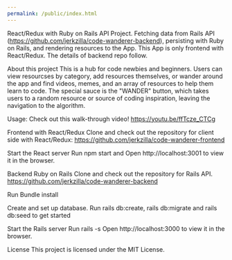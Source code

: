 ```yaml
---
permalink: /public/index.html
---
```


React/Redux with Ruby on Rails API Project. Fetching data from Rails API (https://github.com/jerkzilla/code-wanderer-backend), persisting with Ruby on Rails, and rendering resources to the App. This App is only frontend with React/Redux. The details of backend repo follow.

About this project
This is a hub for code newbies and beginners. Users can view resourcses by category, add resources themselves, or wander around the app and find videos, memes, and an array of resources to help them learn to code. The special sauce is the "WANDER" button, which takes users to a random resource or source of coding inspiration, leaving the navigation to the algorithm.

Usage:
Check out this walk-through video!
https://youtu.be/ffTcze_CTCg

Frontend with React/Redux
Clone and check out the repository for client side with React/Redux: https://github.com/jerkzilla/code-wanderer-frontend

Start the React server Run npm start and Open http://localhost:3001 to view it in the browser.

Backend Ruby on Rails
Clone and check out the repository for Rails API. https://github.com/jerkzilla/code-wanderer-backend

Run Bundle install

Create and set up database. Run rails db:create, rails db:migrate and rails db:seed to get started

Start the Rails server Run rails -s Open http://localhost:3000 to view it in the browser.

License
This project is licensed under the MIT License.